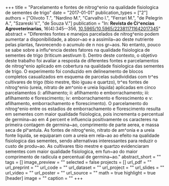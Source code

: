 +++
title = "Parcelamento e fontes de nitrog^enio na qualidade fisiologica de sementes de trigo"
date = "2017-01-01"
publication_types = ["2"]
authors = ["Olivoto T.", "Nardino M.", "Carvalho I.", "Ferrari M.", "de Pelegrin A.", "Szareski V.", "de Souza V."]
publication = "In: **Revista de Ci^encias Agroveterinarias**, 16(4):345--356, [10.5965/10.5965/223811711642017345](10.5965/10.5965/223811711642017345)"
abstract = "Diferentes fontes e manejos parcelados de nitrog^enio podem aumentar a disponibilidade, a absor~ao e a assimila~ao deste nutriente pelas plantas, favorecendo o acumulo de n nos gr~aos. No entanto, pouco se sabe sobre a influ^encia destes fatores na qualidade fisiologica de sementes de trigo (triticum aestivum l). Dentro deste contexto, o objetivo deste trabalho foi avaliar a resposta de diferentes fontes e parcelamentos de nitrog^enio aplicado em cobertura na qualidade fisiologica das sementes de trigo. O experimento foi conduzido em delineamento de blocos completos casualizados em esquema de parcelas subdivididas com tr^es cultivares de trigo (tbio mestre, tbio iguau e quartzo), tr^es fontes de nitrog^enio (ureia, nitrato de am^onio e ureia liquida) aplicadas em cinco parcelamentos (i: afilhamento; ii: afilhamento e emborrachamento; iii: afilhamento e florescimento; iv: emborrachamento e florescimento e v: afilhamento, emborrachamento e florescimento). O parcelamento do nitrog^enio entre os estadios de emborrachamento e florescimento resulta em sementes com maior qualidade fisiologica, pois incrementa o percentual de germina~ao em 4 percent e influencia positivamente os caracteres na primeira contagem de germina~ao, comprimento de parte aerea, e massa seca de pl^antula. As fontes de nitrog^enio, nitrato de am^onia e a ureia fonte liquida, se equiparam com a ureia em rela~ao ao efeito na qualidade fisiologica das sementes, sendo alternativas interessantes para reduzir o custo de produ~ao. As cultivares tbio mestre e quartzo evidenciaram sementes com maior qualidade fisiologica, em fun~ao do maior comprimento de radicula e percentual de germina~ao."
abstract_short = ""
tags = []
image_preview = ""
selected = false
projects = []
url_pdf = ""
url_preprint = ""
url_code = ""
url_dataset = ""
url_project = ""
url_slides = ""
url_video = ""
url_poster = ""
url_source = ""
math = true
highlight = true
[header]
image = ""
caption = ""
+++
